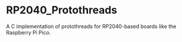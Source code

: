 # RP2040_Protothreads
A  C implementation of protothreads for RP2040-based boards like the Raspberry Pi Pico.
